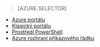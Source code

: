 > [AZURE.SELECTOR]
- [Azure portálu](../articles/virtual-network/virtual-networks-create-vnet-classic-pportal.md)
- [Klasický portálu](../articles/virtual-network/virtual-networks-create-vnet-classic-portal.md)
- [Prostředí PowerShell](../articles/virtual-network/virtual-networks-create-vnet-classic-netcfg-ps.md)
- [Azure rozhraní příkazového řádku](../articles/virtual-network/virtual-networks-create-vnet-classic-cli.md)